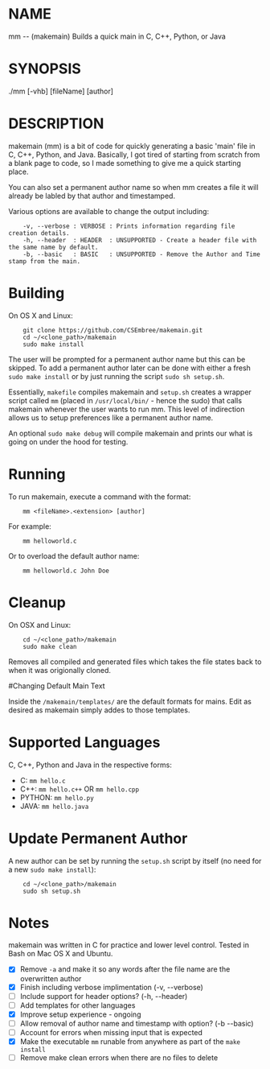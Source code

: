 
# NAME
mm -- (makemain) Builds a quick main in C, C++, Python, or Java


# SYNOPSIS
./mm [-vhb] [fileName] [author]


# DESCRIPTION
makemain (mm) is a bit of code for quickly generating a basic 'main' file in C, C++, Python, and Java. Basically, I got tired of starting from scratch from a blank page to code, so I made something to give me a quick starting place.

You can also set a permanent author name so when mm creates a file it will already be labled by that author and timestamped.

Various options are available to change the output including:

```
	-v, --verbose : VERBOSE : Prints information regarding file creation details.
	-h, --header  : HEADER  : UNSUPPORTED - Create a header file with the same name by default.
	-b, --basic   : BASIC   : UNSUPPORTED - Remove the Author and Time stamp from the main.
```


# Building

On OS X and Linux:

```
	git clone https://github.com/CSEmbree/makemain.git
	cd ~/<clone_path>/makemain
	sudo make install
```

The user will be prompted for a permanent author name but this can be skipped. To add a permanent author later can be done with either a fresh `sudo make install` or by just running the script `sudo sh setup.sh`. 


Essentially, `makefile` compiles makemain and `setup.sh` creates a wrapper script called `mm` (placed in `/usr/local/bin/` - hence the sudo) that calls makemain whenever the user wants to run mm. This level of indirection allows us to setup preferences like a permanent author name.


An optional `sudo make debug` will compile makemain and prints our what is going on under the hood for testing.



# Running

To run makemain, execute a command with the format:
```
	mm <fileName>.<extension> [author]
```

For example:
```
	mm helloworld.c
```

Or to overload the default author name:
```
	mm helloworld.c John Doe
```


# Cleanup

On OSX and Linux:
```
    cd ~/<clone_path>/makemain
	sudo make clean
```
Removes all compiled and generated files which takes the file states back to when it was origionally cloned.



#Changing Default Main Text

Inside the `/makemain/templates/` are the default formats for mains. Edit as desired as makemain simply addes to those templates.


# Supported Languages

C, C++, Python and Java in the respective forms:

- C: `mm hello.c`
- C++: `mm hello.c++` OR `mm hello.cpp`
- PYTHON: `mm hello.py`
- JAVA: `mm hello.java`


# Update Permanent Author

A new author can be set by running the `setup.sh` script by itself (no need for a new `sudo make install`):
```
    cd ~/<clone_path>/makemain
	sudo sh setup.sh
```


# Notes

makemain was written in C for practice and lower level control. Tested in Bash on Mac OS X and Ubuntu.

- [X] Remove `-a` and make it so any words after the file name are the overwritten author
- [X] Finish including verbose implimentation (-v, --verbose)
- [ ] Include support for header options? (-h, --header)
- [ ] Add templates for other languages
- [X] Improve setup experience - ongoing
- [ ] Allow removal of author name and timestamp with option? (-b --basic)
- [ ] Account for errors when missing input that is expected
- [X] Make the executable `mm` runable from anywhere as part of the `make install`
- [ ] Remove make clean errors when there are no files to delete
